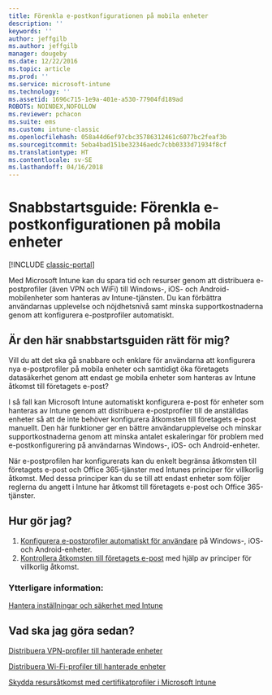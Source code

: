 ```yaml
---
title: Förenkla e-postkonfigurationen på mobila enheter
description: ''
keywords: ''
author: jeffgilb
ms.author: jeffgilb
manager: dougeby
ms.date: 12/22/2016
ms.topic: article
ms.prod: ''
ms.service: microsoft-intune
ms.technology: ''
ms.assetid: 1696c715-1e9a-401e-a530-77904fd189ad
ROBOTS: NOINDEX,NOFOLLOW
ms.reviewer: pchacon
ms.suite: ems
ms.custom: intune-classic
ms.openlocfilehash: 058a44d6ef97cbc35786312461c6077bc2feaf3b
ms.sourcegitcommit: 5eba4bad151be32346aedc7cbb0333d71934f8cf
ms.translationtype: HT
ms.contentlocale: sv-SE
ms.lasthandoff: 04/16/2018
---
```

# <a name="quick-start-guide-simplify-email-configuration-on-mobile-devices"></a>Snabbstartsguide: Förenkla e-postkonfigurationen på mobila enheter

[!INCLUDE [classic-portal](../includes/classic-portal.md)]

Med Microsoft Intune kan du spara tid och resurser genom att distribuera e-postprofiler (även VPN och WiFi) till Windows-, iOS- och Android-mobilenheter som hanteras av Intune-tjänsten. Du kan förbättra användarnas upplevelse och nöjdhetsnivå samt minska supportkostnaderna genom att konfigurera e-postprofiler automatiskt.

## <a name="is-this-quick-start-guide-right-for-me"></a>Är den här snabbstartsguiden rätt för mig?
Vill du att det ska gå snabbare och enklare för användarna att konfigurera nya e-postprofiler på mobila enheter och samtidigt öka företagets datasäkerhet genom att endast ge mobila enheter som hanteras av Intune åtkomst till företagets e-post?

I så fall kan Microsoft Intune automatiskt konfigurera e-post för enheter som hanteras av Intune genom att distribuera e-postprofiler till de anställdas enheter så att de inte behöver konfigurera åtkomsten till företagets e-post manuellt. Den här funktioner ger en bättre användarupplevelse och minskar supportkostnaderna genom att minska antalet eskaleringar för problem med e-postkonfigurering på användarnas Windows-, iOS- och Android-enheter.

När e-postprofilen har konfigurerats kan du enkelt begränsa åtkomsten till företagets e-post och Office 365-tjänster med Intunes principer för villkorlig åtkomst. Med dessa principer kan du se till att endast enheter som följer reglerna du angett i Intune har åtkomst till företagets e-post och Office 365-tjänster.

## <a name="how-do-i-do-it"></a>Hur gör jag?
1.  [Konfigurera e-postprofiler automatiskt för användare](/intune-classic/deploy-use/configure-access-to-corporate-email-using-email-profiles-with-microsoft-intune) på Windows-, iOS- och Android-enheter.
2.  [Kontrollera åtkomsten till företagets e-post](/intune-classic/deploy-use/restrict-access-to-email-and-o365-services-with-microsoft-intune) med hjälp av principer för villkorlig åtkomst.


### <a name="additional-information"></a>Ytterligare information:
[Hantera inställningar och säkerhet med Intune](/intune-classic/deploy-use/manage-settings-and-features-on-your-devices-with-microsoft-intune-policies)

## <a name="what-should-i-do-next"></a>Vad ska jag göra sedan?
[Distribuera VPN-profiler till hanterade enheter](/intune-classic/deploy-use/vpn-connections-in-microsoft-intune)

[Distribuera Wi-Fi-profiler till hanterade enheter](/intune-classic/deploy-use/wi-fi-connections-in-microsoft-intune)

[Skydda resursåtkomst med certifikatprofiler i Microsoft Intune](/intune-classic/deploy-use/secure-resource-access-with-certificate-profiles)
